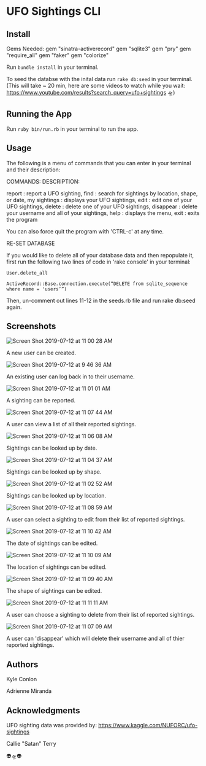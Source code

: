 UFO Sightings CLI
========================

## Install

Gems Needed: 
    gem "sinatra-activerecord"
    gem "sqlite3"
    gem "pry"
    gem "require_all"
    gem "faker"
    gem "colorize"

Run `bundle install` in your terminal.

To seed the databse with the inital data run `rake db:seed` in your terminal. (This will take ~ 20 min, here are some videos to watch while you wait: https://www.youtube.com/results?search_query=ufo+sightings 🛸)

## Running the App

Run `ruby bin/run.rb` in your terminal to run the app.

## Usage

The following is a menu of commands that you can enter in your terminal and their description:

COMMANDS:         DESCRIPTION:

report :          report a UFO sighting,
find :            search for sightings by location, shape, or date,
my sightings :    displays your UFO sightings,
edit :            edit one of your UFO sightings,
delete :          delete one of your UFO sightings,
disappear :       delete your username and all of your sightings,
help :            displays the menu,
exit :            exits the program

You can also force quit the program with 'CTRL-c' at any time.

RE-SET DATABASE

If you would like to delete all of your database data and then repopulate it, first run the following two lines of code in 'rake console' in your terminal:

`User.delete_all`

`ActiveRecord::Base.connection.execute(“DELETE from sqlite_sequence where name = 'users’”)`

Then, un-comment out lines 11-12 in the seeds.rb file and run rake db:seed again.

## Screenshots

![Screen Shot 2019-07-12 at 11 00 28 AM](https://user-images.githubusercontent.com/50639575/61140762-0e19c700-a49a-11e9-88a4-a24d1e3ef7b6.png) 

A new user can be created.

![Screen Shot 2019-07-12 at 9 46 36 AM](https://user-images.githubusercontent.com/50639575/61140253-1a515480-a499-11e9-94f1-f61ff1e3c87d.png) 

An existing user can log back in to their username.

![Screen Shot 2019-07-12 at 11 01 01 AM](https://user-images.githubusercontent.com/50639575/61140158-eb3ae300-a498-11e9-881c-ea956fa70ec8.png) 

A sighting can be reported.

![Screen Shot 2019-07-12 at 11 07 44 AM](https://user-images.githubusercontent.com/50639575/61140585-ac595d00-a499-11e9-84db-51aff8881d30.png)

A user can view a list of all their reported sightings.

![Screen Shot 2019-07-12 at 11 06 08 AM](https://user-images.githubusercontent.com/50639575/61140672-d6ab1a80-a499-11e9-907c-536d631eff2e.png) 

Sightings can be looked up by date.

![Screen Shot 2019-07-12 at 11 04 37 AM](https://user-images.githubusercontent.com/50639575/61140700-e591cd00-a499-11e9-8782-d5c0dd8e4725.png)

Sightings can be looked up by shape.

![Screen Shot 2019-07-12 at 11 02 52 AM](https://user-images.githubusercontent.com/50639575/61140730-f9d5ca00-a499-11e9-9490-cdec0648e9cf.png)

Sightings can be looked up by location.

![Screen Shot 2019-07-12 at 11 08 59 AM](https://user-images.githubusercontent.com/50639575/61141091-c8113300-a49a-11e9-91a5-a9bf5cdf8b2a.png)

A user can select a sighting to edit from their list of reported sightings.

![Screen Shot 2019-07-12 at 11 10 42 AM](https://user-images.githubusercontent.com/50639575/61140368-597fa580-a499-11e9-97c1-7a54347a4cad.png) 

The date of sightings can be edited.

![Screen Shot 2019-07-12 at 11 10 09 AM](https://user-images.githubusercontent.com/50639575/61140408-68665800-a499-11e9-876b-6c4278678a20.png) 

The location of sightings can be edited.

![Screen Shot 2019-07-12 at 11 09 40 AM](https://user-images.githubusercontent.com/50639575/61141198-09094780-a49b-11e9-8b59-6a01ec436dbd.png)

The shape of sightings can be edited.

![Screen Shot 2019-07-12 at 11 11 11 AM](https://user-images.githubusercontent.com/50639575/61140292-38b75000-a499-11e9-91cb-c80d222a2ad9.png) 

A user can choose a sighting to delete from their list of reported sightings.

![Screen Shot 2019-07-12 at 11 07 09 AM](https://user-images.githubusercontent.com/50639575/61140619-be3b0000-a499-11e9-8e6e-23e61d0b3006.png) 

A user can 'disappear' which will delete their username and all of thier reported sightings.



## Authors

Kyle Conlon

Adrienne Miranda

## Acknowledgments

UFO sighting data was provided by: https://www.kaggle.com/NUFORC/ufo-sightings

Callie "Satan" Terry

👽🛸👽

